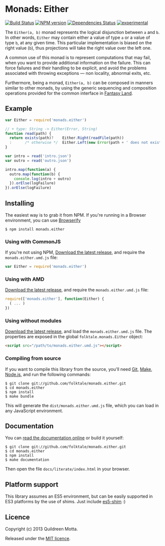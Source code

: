 Monads: Either
==============

[![Build Status](https://secure.travis-ci.org/folktale/monads.either.png?branch=master)](https://travis-ci.org/folktale/monads.either)
[![NPM version](https://badge.fury.io/js/monads.either.png)](http://badge.fury.io/js/monads.either)
[![Dependencies Status](https://david-dm.org/folktale/monads.either.png)](https://david-dm.org/folktale/monads.either)
[![experimental](http://hughsk.github.io/stability-badges/dist/experimental.svg)](http://github.com/hughsk/stability-badges)


The `Either(a, b)` monad represents the logical disjunction between `a` and
`b`. In other words, `Either` may contain either a value of type `a` or a value
of type `b`, at any given time. This particular implementation is biased on the
right value (`b`), thus projections will take the right value over the left
one.

A common use of this monad is to represent computations that may fail, when you
want to provide additional information on the failure. This can force failures
and their handling to be explicit, and avoid the problems associated with
throwing exceptions — non locality, abnormal exits, etc.

Furthermore, being a monad, `Either(a, b)` can be composed in manners similar
to other monads, by using the generic sequencing and composition operations
provided for the common interface in [Fantasy Land][].


## Example

```js
var Either = require('monads.either')

// + type: String -> Either(Error, String)
function read(path) {
  return exists(path)?    Either.Right(readFile(path))
  :      /* otherwise */  Either.Left(new Error(path + ' does not exist.'))
}

var intro = read('intro.json')
var outro = read('outro.json')

intro.map(function(a) {
  outro.map(function(b) {
    console.log(intro + outro)
  }).orElse(logFailure)
}).orElse(logFailure)
```


## Installing

The easiest way is to grab it from NPM. If you're running in a Browser
environment, you can use [Browserify][]

    $ npm install monads.either


### Using with CommonJS

If you're not using NPM, [Download the latest release][release], and require
the `monads.either.umd.js` file:

```js
var Either = require('monads.either')
```


### Using with AMD

[Download the latest release][release], and require the `monads.either.umd.js`
file:

```js
require(['monads.either'], function(Either) {
  ( ... )
})
```


### Using without modules

[Download the latest release][release], and load the `monads.either.umd.js`
file. The properties are exposed in the global `folktale.monads.Either` object:

```html
<script src="/path/to/monads.either.umd.js"></script>
```


### Compiling from source

If you want to compile this library from the source, you'll need [Git][],
[Make][], [Node.js][], and run the following commands:

    $ git clone git://github.com/folktale/monads.either.git
    $ cd monads.either
    $ npm install
    $ make bundle
    
This will generate the `dist/monads.either.umd.js` file, which you can load in
any JavaScript environment.

    
## Documentation

You can [read the documentation online][docs] or build it yourself:

    $ git clone git://github.com/folktale/monads.either.git
    $ cd monads.either
    $ npm install
    $ make documentation

Then open the file `docs/literate/index.html` in your browser.


## Platform support

This library assumes an ES5 environment, but can be easily supported in ES3
platforms by the use of shims. Just include [es5-shim][] :)


## Licence

Copyright (c) 2013 Quildreen Motta.

Released under the [MIT licence](https://github.com/folktale/monads.either/blob/master/LICENCE).

<!-- links -->
[Fantasy Land]: https://github.com/fantasyland/fantasy-land
[Browserify]: http://browserify.org/
[release]: https://github.com/folktale/monads.either/releases/download/v0.2.0/monads.either-0.2.0.tar.gz
[Git]: http://git-scm.com/
[Make]: http://www.gnu.org/software/make/
[Node.js]: http://nodejs.org/
[es5-shim]: https://github.com/kriskowal/es5-shim
[docs]: http://folktale.github.io/monads.either
